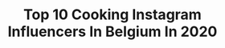 ---
title: Top 10 Cooking Instagram Influencers In Belgium In 2020
description: >-
  Find top cooking Instagram influencers in Belgium in 2020. Most popular hashtags: #cooking #purec #foodstagram #cadzand.
platform: Instagram
profiles:
  - username: "katiacvl"
    fullname: >-
      Katia Carvalho 🇵🇹 | Traveler
    location: "Belgium"
    followers: 6774
    engagement: 1170
    commentsToLikes: 0.130479
    id: ck8t0oghfspf20j78klwh52tf
    verified: false
    hashtags: "#foodlover, #belgien, #photoshop, #bouffe"
  - username: "thatgirlwithherblog"
    fullname: >-
      ⚡️ JOLIEN ⚡️
    location: "Belgium"
    followers: 27913
    engagement: 265
    commentsToLikes: 0.266549
    id: ck5zzekd4bla00i14eejmw1pz
    verified: false
    hashtags: "#staypositive, #cuddle, #candle, #mydomoexpress"
  - username: "welowcook"
    fullname: >-
      WelOwcook ~ Food Blogger
    location: "Belgium"
    followers: 8694
    engagement: 537
    commentsToLikes: 0.096132
    id: ck13d6g8p3wqd0i19oxcl6olh
    verified: false
    hashtags: "#solemeuniere, #platsain, #cuisineauwok, #organicfood"
  - username: "emmanastasis"
    fullname: >-
      || Emma ||
    location: "Belgium"
    followers: 4463
    engagement: 1498
    commentsToLikes: 0.087899
    id: ck8t5icowa7jg0j78wjnqu51r
    verified: false
    hashtags: "#ripe, #music, #bruxelles, #greenfood"
  - username: "ronnmoss"
    fullname: >-
      ronn moss
    location: "Belgium"
    followers: 233928
    engagement: 219
    commentsToLikes: 0.021037
    id: ck0w1ntbek93q0i19jpljh0ip
    verified: true
    hashtags: "#loveitaly, #musicislife, #pets, #reaganlibrary"
  - username: "lafilleagateaux"
    fullname: >-
      Kristel - Travel Blogger
    location: "Belgium"
    followers: 33233
    engagement: 158
    commentsToLikes: 0.058823
    id: ck13anyz9rbif0i198idr8gqq
    verified: false
    hashtags: "#travel, #lavieestbelle, #france, #istayhome"
  - username: "marti_mac.fly"
    fullname: >-
      Crossfiteur - Model - Pompier
    location: "Belgium"
    followers: 11922
    engagement: 571
    commentsToLikes: 0.163809
    id: ck5pwvikkot7s0i11e8sbxech
    verified: false
    hashtags: "#onenparle, #reaction, #suisse, #servicdesecours"
  - username: "hoppy_franky"
    fullname: >-
      Frank
    location: "Belgium"
    followers: 7349
    engagement: 544
    commentsToLikes: 0.014646
    id: ck5c02yadsc520i117shqpjd6
    verified: false
    hashtags: "#cookingathome, #brasseriedubocq, #tripelkarmeliet, #blackandwhite"
  - username: "syrcobakker"
    fullname: >-
      Syrco Bakker
    location: "Belgium"
    followers: 26954
    engagement: 223
    commentsToLikes: 0.024275
    id: ck5c8ysctagfe0i11vvj7269f
    verified: false
    hashtags: "#love, #sixbeliefs, #caviar, #ecocups"
  - username: "devindevasquez"
    fullname: >-
      Devin DeVasquez
    location: "Belgium"
    followers: 171479
    engagement: 241
    commentsToLikes: 0.004721
    id: ck6u4froh3gmp0j712j0km236
    verified: true
    hashtags: "#iloveitalia, #marriage, #jumpforjoy, #harmony"
---